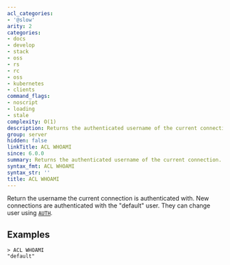 ```yaml
---
acl_categories:
- '@slow'
arity: 2
categories:
- docs
- develop
- stack
- oss
- rs
- rc
- oss
- kubernetes
- clients
command_flags:
- noscript
- loading
- stale
complexity: O(1)
description: Returns the authenticated username of the current connection.
group: server
hidden: false
linkTitle: ACL WHOAMI
since: 6.0.0
summary: Returns the authenticated username of the current connection.
syntax_fmt: ACL WHOAMI
syntax_str: ''
title: ACL WHOAMI
---
```

Return the username the current connection is authenticated with.
New connections are authenticated with the "default" user. They
can change user using [`AUTH`](/commands/auth).

## Examples

```
> ACL WHOAMI
"default"
```
